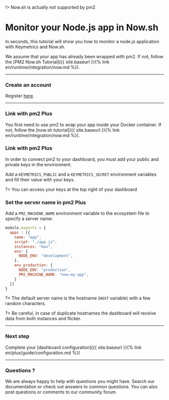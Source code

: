 !> Now.sh is actually not supported by pm2

# Monitor your Node.js app in Now.sh

In seconds, this tutorial will show you how to monitor a node.js application with Keymetrics and Now.sh.

We assume that your app has already been wrapped with pm2. If not, follow the [PM2 Now.sh Tutorial]({{ site.baseurl }}{% link en/runtime/integration/now.md %}).

---

### Create an account

Register [here](https://app.keymetrics.io/api/oauth/register).

---

### Link with pm2 Plus

You first need to use pm2 to wrap your app inside your Docker container. If not, follow the [now.sh tutorial]({{ site.baseurl }}{% link en/runtime/integration/now.md %}).

### Link with pm2 Plus

In order to connect pm2 to your dashboard, you must add your public and private keys in the environment.

Add a `KEYMETRICS_PUBLIC` and a `KEYMETRICS_SECRET` environment variables and fill their value with your keys.

?> You can access your keys at the top right of your dashboard

### Set the server name in pm2 Plus

Add a `PM2_MACHINE_NAME` environment variable to the ecosystem file to specify a server name:

```javascript
module.exports = {
  apps : [{
    name: "app",
    script: "./app.js",
    instances: "max",
    env: {
      NODE_ENV: "development",
    },
    env_production: {
      NODE_ENV: "production",
      PM2_MACHINE_NAME: "now-my-app",
    }
  }]
}
```

?> The default server name is the hostname (`HOST` variable) with a few random characters.

?> Be careful, in case of duplicate hostnames the dashboard will receive data from both instances and flicker.

---

### Next step

Complete your [dashboard configuration]({{ site.baseurl }}{% link en/plus/guide/configuration.md %})

---

### Questions ?

We are always happy to help with questions you might have. Search our documentation or check out answers to common questions. You can also post questions or comments to our community forum.